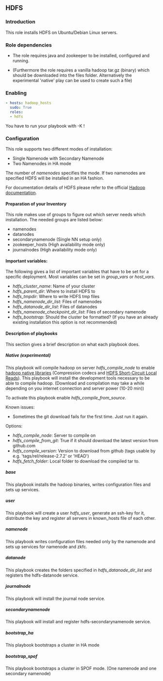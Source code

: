 ## HDFS

### Introduction
This role installs HDFS on Ubuntu/Debian Linux servers.

### Role dependencies
* The role requires java and zookeeper to be installed, configured and running.

* (Furthermore the role requires a vanilla hadoop tar.gz (binary) which should be downloaded into the files folder. Alternatively the experimental 'native' play can be used to create such a file)

### Enabling 

```yml
- hosts: hadoop_hosts
  sudo: True
  roles:
  - hdfs
```

You have to run your playbook with -K !

### Configuration
This role supports two different modes of installation:

* Single Namenode with Secondary Namenode
* Two Namenodes in HA mode

The number of *namenodes* specifies the mode. If two namenodes are specified HDFS will be installed in an HA fashion.


For documentation details of HDFS please refer to the official [Hadoop documentation](http://hadoop.apache.org/docs/current/hadoop-project-dist/hadoop-hdfs/HdfsUserGuide.html).

#### Preparation of your Inventory
This role makes use of groups to figure out which server needs which installation. The needed groups are listed below:

* namenodes
* datanodes
* secondarynamenode (Single NN setup only)
* zookeeper_hosts (High availability mode only)
* journalnodes (High availability mode only)


#### Important variables:
The following gives a list of important variables that have to be set for a specific deployment. Most variables can be set in *group_vars* or *host_vars*.

* *hdfs_cluster_name*: Name of your cluster
* *hdfs_parent_dir*: Where to install HDFS to
* *hdfs_tmpdir*: Where to write HDFS tmp files
* *hdfs_namenode_dir_list*: Files of namenodes
* *hdfs_datanode_dir_list*: Files of datanodes
* *hdfs_namenode_checkpoint_dir_list*: Files of secondary namenode
* *hdfs_bootstrap*: Should the cluster be formatted? (If you have an already existing installation this option is not recommended)

#### Description of playbooks
This section gives a brief description on what each playbook does. 

##### Native (experimental)
This playbook will compile hadoop on server *hdfs_compile_node* to enable [hadoop native libraries](http://hadoop.apache.org/docs/current/hadoop-project-dist/hadoop-common/NativeLibraries.html) (Compression codecs and [HDFS Short-Circuit Local Reads](http://hadoop.apache.org/docs/current/hadoop-project-dist/hadoop-hdfs/ShortCircuitLocalReads.html)).
This playbook will install the development tools necessary to be able to compile hadoop. (Download and compilation may take a while depending on you internet connection and server power (10-20 min))

To activate this playbook enable *hdfs_compile_from_source*.

Known issues: 

* Sometimes the git download fails for the first time. Just run it again.

Options:

* *hdfs_compile_node*: Server to compile on
* *hdfs_compile_from_git*: True if it should download the latest version from github.com
* *hdfs_compile_version*: Version to download from github (tags usable by e.g. 'tags/rel/release-2.7.2' or 'HEAD')
* *hdfs_fetch_folder*: Local folder to download the compiled tar to.

##### base
This playbook installs the hadoop binaries, writes configuration files and sets up services.

##### user
This playbook will create a user *hdfs_user*, generate an ssh-key for it, distribute the key and register all servers in known_hosts file of each other. 

##### namenode
This playbook writes configuration files needed only by the namenode and sets up services for namenode and zkfc.

##### datanode
This playbook creates the folders specified in *hdfs_datanode_dir_list* and registers the hdfs-datanode service.

##### journalnode
This playbook will install the journal node service.

##### secondarynamenode
This playbook will install and register hdfs-secondarynamenode service.

##### bootstrap_ha
This playbook bootstraps a cluster in HA mode

##### bootstrap_spof
This playbook bootstraps a cluster in SPOF mode. (One namenode and one secondary namenode)
